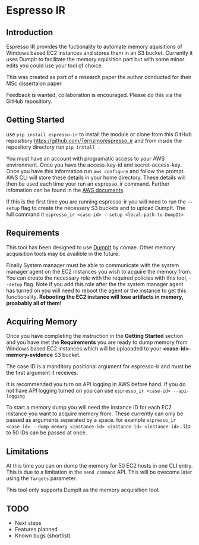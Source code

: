 # Espresso IR

## Introduction

Espresso IR provides the fuctionality to automate memory aquisitions of Windows based EC2 instances and stores them in an S3 bucket. Currently it uses DumpIt to facilitate the memory aquisition part but with some minor edits you could use your tool of choice.

This was created as part of a research paper the author conducted for their MSc dissertaion paper.

Feedback is wanted, collaboration is encouraged. Please do this via the GitHub repositiory.

## Getting Started

use  `pip install espresso-ir` to install the module or clone from this GitHub repositiory <https://github.com/Terrizmo/espresso_ir> and from inside the repository directory run `pip install .`

You must have an account with programatic access to your AWS environment. Once you have the access-key-id and secret-access-key. Once you have this information run `aws configure` and follow the prompt. AWS CLI will store these details in your home directory. These details will then be used each time your run an espresso_ir command. Further infomation can be found in the [AWS documents](https://docs.aws.amazon.com/cli/latest/userguide/cli-configure-files.html).

If this is the first time you are running espresso-ir you will need to run the `--setup` flag to create the necessary S3 buckets and to upload DumpIt. The full command it `espresso_ir <case-id> --setup <local-path-to-DumpIt>`

## Requirements

This tool has been designed to use [DumpIt](https://blog.comae.io/your-favorite-memory-toolkit-is-back-f97072d33d5c) by comae. Other memory acquisition tools may be availible in the future.

Finally System manager must be able to communicate with the system manager agent on the EC2 instances you wish to acquire the memory from. You can create the necessary role with the required policies with this tool,  `--setup` flag. Note if you add this role after the the system manager agent has turned on you will need to reboot the agent or the instance to get this functionality. **Rebooting the EC2 instance will lose artifacts in memory, proabably all of them!**

## Acquiring Memory

Once you have completing the instruction in the **Getting Started** section and you have met the **Requirements** you are ready to dump memory from Windows based EC2 instances which will be uplaoaded to your **\<case-id\>-memory-evidence** S3 bucket.

The case ID is a manditory positional argument for espresso-ir and must be the first argument it receives.

It is recommended you turn on API logging in AWS before hand. If you do not have API logging turned on you can use `espresso_ir <case-id> --api-logging`

To start a memory dump you will need the instance ID for each EC2 instance you want to acquire memory from. These currently can only be passed as arguments seperated by a space. for example `espresso_ir <case-id> --dump-memory <instance-id> <instance-id> <instance-id>` . Up to 50 IDs can be passed at once.

## Limitations

At this time you can on dump the memory for 50 EC2 hosts in one CLI entry. This is due to a limitation in the `send command` API. This will be ovecome later using the `Targets` parameter.

This tool only supports DumpIt as the memory acquisition tool.

## TODO

- Next steps
- Features planned
- Known bugs (shortlist)
